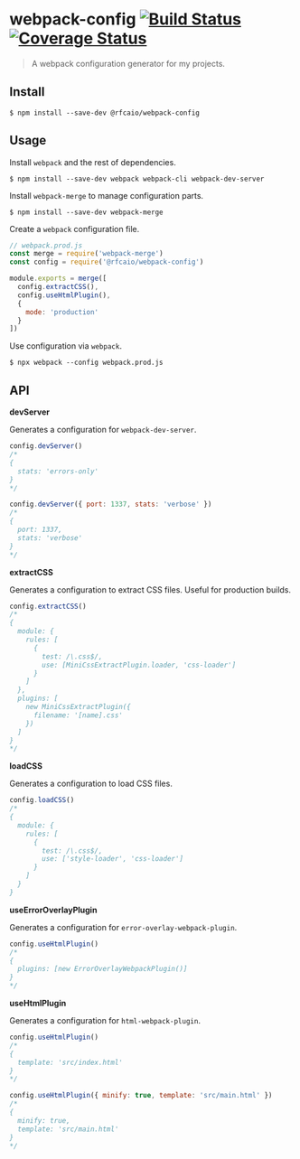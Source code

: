 # webpack-config [![Build Status](https://travis-ci.org/rfcaio/webpack-config.svg?branch=master)](https://travis-ci.org/rfcaio/webpack-config) [![Coverage Status](https://coveralls.io/repos/github/rfcaio/webpack-config/badge.svg?branch=master)](https://coveralls.io/github/rfcaio/webpack-config?branch=master)

> A webpack configuration generator for my projects.

## Install

```
$ npm install --save-dev @rfcaio/webpack-config
```

## Usage

Install `webpack` and the rest of dependencies.

```
$ npm install --save-dev webpack webpack-cli webpack-dev-server
```

Install `webpack-merge` to manage configuration parts.

```
$ npm install --save-dev webpack-merge
```

Create a `webpack` configuration file.

```js
// webpack.prod.js
const merge = require('webpack-merge')
const config = require('@rfcaio/webpack-config')

module.exports = merge([
  config.extractCSS(),
  config.useHtmlPlugin(),
  {
    mode: 'production'
  }
])
```

Use configuration via `webpack`.

```
$ npx webpack --config webpack.prod.js
```

## API

**devServer**

Generates a configuration for `webpack-dev-server`.

```js
config.devServer()
/*
{
  stats: 'errors-only'
}
*/

config.devServer({ port: 1337, stats: 'verbose' })
/*
{
  port: 1337,
  stats: 'verbose'
}
*/
```

**extractCSS**

Generates a configuration to extract CSS files. Useful for production builds.

```js
config.extractCSS()
/*
{
  module: {
    rules: [
      {
        test: /\.css$/,
        use: [MiniCssExtractPlugin.loader, 'css-loader']
      }
    ]
  },
  plugins: [
    new MiniCssExtractPlugin({
      filename: '[name].css'
    })
  ]
}
*/
```

**loadCSS**

Generates a configuration to load CSS files.

```js
config.loadCSS()
/*
{
  module: {
    rules: [
      {
        test: /\.css$/,
        use: ['style-loader', 'css-loader']
      }
    ]
  }
}
```

**useErrorOverlayPlugin**

Generates a configuration for `error-overlay-webpack-plugin`.

```js
config.useHtmlPlugin()
/*
{
  plugins: [new ErrorOverlayWebpackPlugin()]
}
*/
```

**useHtmlPlugin**

Generates a configuration for `html-webpack-plugin`.

```js
config.useHtmlPlugin()
/*
{
  template: 'src/index.html'
}
*/

config.useHtmlPlugin({ minify: true, template: 'src/main.html' })
/*
{
  minify: true,
  template: 'src/main.html'
}
*/
```
